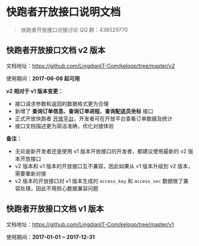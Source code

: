 # 快跑者开放接口说明文档

> 快跑者开放接口对接讨论 QQ 群：438529770

## 快跑者开放接口文档 v2 版本

文档地址：https://github.com/LingdianIT-Com/keloop/tree/master/v2

使用期间：**2017-06-08 起可用**

**v2 相对于 v1 版本变更：**

- 接口请求参数和返回的数据格式更为合理
- 新增了 **查询订单信息、查询订单进程、查询配送员坐标** 接口
- 正式开放快跑者 [开放平台](http://www.keloop.cn/home/open/index)，开发者可在开放平台查看订单数据及统计
- 接口文档描述更为简洁准确，优化对接体验

**备注：**

- 无论是新开发者还是使用 v1 版本开放接口的开发者，都建议使用最新的 v2 版本开放接口
- v2 版本和 v1 版本的开放接口互不兼容，因此如果从 v1 版本升级到 v2 版本，需要重新对接
- v2 版本的开放接口对 v1 版本生成的 `access_key` 和 `access_sec` 数据做了兼容处理，因此不用担心数据兼容问题

## 快跑者开放接口文档 v1 版本

文档地址：https://github.com/LingdianIT-Com/keloop/tree/master/v1

使用期间：**2017-01-01 ~ 2017-12-31**